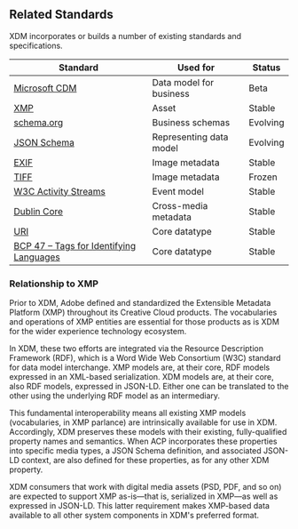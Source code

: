 ## Related Standards

XDM incorporates or builds a number of existing standards and specifications.

Standard | Used for | Status
--- | --- | ---
[Microsoft CDM](https://docs.microsoft.com/en-us/common-data-service/entity-reference/common-data-model) | Data model for business | Beta
[XMP](http://www.adobe.com/products/xmp.html) | Asset | Stable
[schema.org](http://schema.org) | Business schemas | Evolving
[JSON Schema](http://json-schema.org) | Representing data model | Evolving
[EXIF](http://www.exif.org) | Image metadata | Stable
[TIFF](https://www.iso.org/standard/34342.html) | Image metadata | Frozen
[W3C Activity Streams](https://www.w3.org/TR/activitystreams-core/) | Event model | Stable |
[Dublin Core](http://dublincore.org/) | Cross-media metadata | Stable
[URI](https://www.ietf.org/rfc/rfc3986.txt) | Core datatype | Stable
[BCP 47 – Tags for Identifying Languages](https://tools.ietf.org/html/bcp47) | Core datatype | Stable

### Relationship to XMP

Prior to XDM, Adobe defined and standardized the Extensible Metadata Platform (XMP) throughout its Creative Cloud products.
The vocabularies and operations of XMP entities are essential for those products as is XDM for the wider experience technology ecosystem.

In XDM, these two efforts are integrated via the Resource Description Framework (RDF), which is a Word Wide Web Consortium (W3C) standard for data model interchange.
XMP models are, at their core, RDF models expressed in an XML-based serialization.
XDM models are, at their core, also RDF models, expressed in JSON-LD.
Either one can be translated to the other using the underlying RDF model as an intermediary.

This fundamental interoperability means all existing XMP models (vocabularies, in XMP parlance) are intrinsically available for use in XDM.
Accordingly, XDM preserves these models with their existing, fully-qualified property names and semantics.
When ACP incorporates these properties into specific media types, a JSON Schema definition, and associated JSON-LD context, are also defined for these properties, as for any other XDM property.

XDM consumers that work with digital media assets (PSD, PDF, and so on) are expected to support XMP as-is—that is, serialized in XMP—as well as expressed in JSON-LD. This latter requirement makes XMP-based data available to all other system components in XDM's preferred format.
